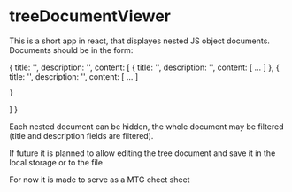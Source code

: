 # treeDocumentViewer

This is a short app in react, that displayes nested JS object documents. Documents should be in the form:

{
  title: '',
  description: '',
  content: [
    {
      title: '',
      description: '',
      content: [
      ...
      ]
    },
    {
          title: '',
      description: '',
      content: [
      ...
      ]

    }
  ]
}

Each nested document can be hidden,
the whole document may be filtered (title and description fields are filtered).

If future it is planned to allow editing the tree document and save it in the local storage or to the file

For now it is made to serve as a MTG cheet sheet